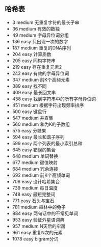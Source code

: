 ## 哈希表

* 3 medium 无重复字符的最长子串
* 36 medium 有效的数独
* 49 medium 字母异位词分组
* 136 easy 只出现一次的数字
* 187 medium 重复的DNA序列
* 204 easy 计算质数
* 205 easy 同构字符串
* 219 easy 存在重复元素2
* 242 easy 有效的字母异位词
* 347 medium 前K个高频元素
* 389 easy 找不同
* 409 easy 最长回文串
* 438 easy 找到字符串中的所有字母异位词
* 451 medium 根据字符出现频率排序
* 500 easy 键盘行
* 547 medium 并查集
* 560 medium 和为K的子数组
* 575 easy 分糖果
* 594 easy 最长和谐子序列
* 599 easy 两个列表的最小索引总和
* 645 easy 错误的集合
* 648 medium 单词替换
* 677 medium 键值映射
* 684 medium 冗余连接
* 692 medium 前K个高频单词
* 706 easy 设计哈希集合
* 739 medium 每日温度
* 748 easy 最短完整词
* 771 easy 石头与宝石
* 781 medium 森林中的兔子
* 884 easy 两句话中的不常见单词
* 953 easy 验证外星语词典
* 957 medium N天后的牢房
* 961 easy 重复N次的元素
* 1078 easy bigram分词